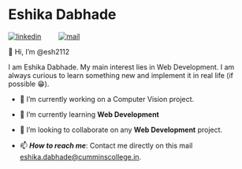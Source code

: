 # Eshika Dabhade

[![linkedin](https://github.com/arpit-dwivedi/arpit-dwivedi.github.io/blob/master/assets/img/Webp.net-resizeimage.png)](https://www.linkedin.com/in/eshika-dabhade-a170541ab/) &nbsp;&nbsp;&nbsp;&nbsp;&nbsp;&nbsp;&nbsp;
[![mail](https://github.com/arpit-dwivedi/arpit-dwivedi/blob/master/m1.png)](mailto:eshika.dabhade@cumminscollege.in)

 👋 Hi, I’m @esh2112

I am Eshika Dabhade. My main interest lies in Web Development. 
I am always curious to learn something new and implement it in real life (if possible :grin:).

- 🔭 I’m currently working on a Computer Vision project.

- 🌱 I’m currently learning **Web Development**

- 👯 I’m looking to collaborate on any **Web Development** project.

- 📫 ***How to reach me***: Contact me directly on this mail [eshika.dabhade@cumminscollege.in](mailto:eshika.dabhade@cumminscollege.in).


<!---
esh2112/esh2112 is a ✨ special ✨ repository because its `README.md` (this file) appears on your GitHub profile.
You can click the Preview link to take a look at your changes.
--->


